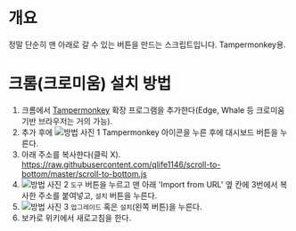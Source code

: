 # 개요 
정말 단순히 맨 아래로 갈 수 있는 버튼을 만드는 스크립트입니다. Tampermonkey용.

# 크롬(크로미움) 설치 방법
1. 크롬에서 [Tampermonkey](https://chrome.google.com/webstore/detail/tampermonkey/dhdgffkkebhmkfjojejmpbldmpobfkfo) 확장 프로그램을 추가한다(Edge, Whale 등 크로미움 기반 브라우저는 거의 가능).
2. 추가 후에 ![방법 사진 1](https://imgur.com/a/xaLxrVs) Tampermonkey 아이콘을 누른 후에 대시보드 버튼을 누른다.
3. 아래 주소를 복사한다(클릭 X).
https://raw.githubusercontent.com/qlife1146/scroll-to-bottom/master/scroll-to-bottom.js
4. ![방법 사진 2](https://imgur.com/a/LNwuuHm) `도구` 버튼을 누르고 맨 아래 'Import from URL' 옆 칸에 3번에서 복사한 주소를 붙여넣고, `설치` 버튼을 누른다.
5. ![방법 사진 3](https://imgur.com/a/sg9awLI) `업그레이드` 혹은 `설치`(왼쪽 버튼)을 누른다.
6. 보카로 위키에서 새로고침을 한다.
